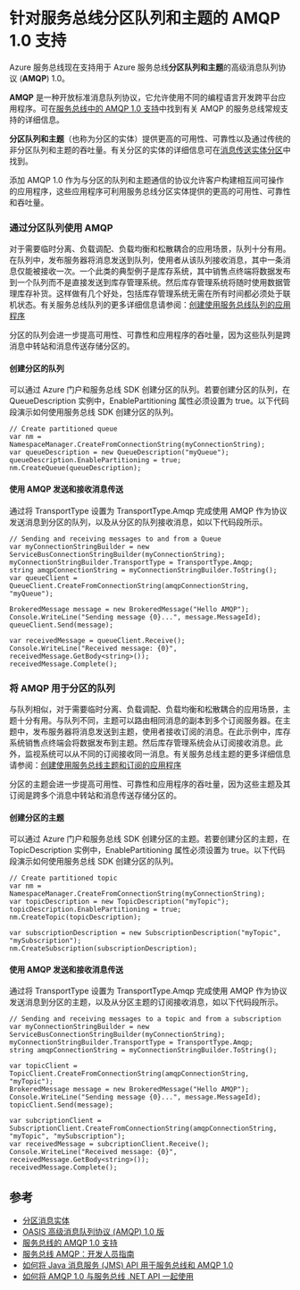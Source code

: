 <properties 
	pageTitle="针对服务总线分区队列和主题的 AMQP 1.0 支持 | Windows Azure" 
	description="了解如何将高级消息队列协议 (AMQP) 1.0 用于服务总线分区队列和主题。" 
	services="service-bus" 
	documentationCenter=".net" 
	authors="hillaryc" 
	manager="hillaryc" 
	editor="hillaryc"/>

<tags 
	ms.service="service-bus" 
	ms.date="07/21/2015" 
	wacn.date="10/22/2015"/>



# 针对服务总线分区队列和主题的 AMQP 1.0 支持 

Azure 服务总线现在支持用于 Azure 服务总线**分区队列和主题**的高级消息队列协议 (**AMQP**) 1.0。

**AMQP** 是一种开放标准消息队列协议，它允许使用不同的编程语言开发跨平台应用程序。可在[服务总线中的 AMQP 1.0 支持](/documentation/articles/service-bus-amqp-overview)中找到有关 AMQP 的服务总线常规支持的详细信息。

**分区队列和主题**（也称为分区的实体）提供更高的可用性、可靠性以及通过传统的非分区队列和主题的吞吐量。有关分区的实体的详细信息可在[消息传送实体分区](https://msdn.microsoft.com/zh-cn/library/azure/dn520246.aspx)中找到。

添加 AMQP 1.0 作为与分区的队列和主题通信的协议允许客户构建相互间可操作的应用程序，这些应用程序可利用服务总线分区实体提供的更高的可用性、可靠性和吞吐量。

### 通过分区队列使用 AMQP

对于需要临时分离、负载调配、负载均衡和松散耦合的应用场景，队列十分有用。在队列中，发布服务器将消息发送到队列，使用者从该队列接收消息，其中一条消息仅能被接收一次。一个此类的典型例子是库存系统，其中销售点终端将数据发布到一个队列而不是直接发送到库存管理系统。然后库存管理系统将随时使用数据管理库存补货。这样做有几个好处，包括库存管理系统无需在所有时间都必须处于联机状态。有关服务总线队列的更多详细信息请参阅：[创建使用服务总线队列的应用程序](https://msdn.microsoft.com/zh-cn/library/azure/hh689723.aspx)

分区的队列会进一步提高可用性、可靠性和应用程序的吞吐量，因为这些队列是跨消息中转站和消息传送存储分区的。

#### 创建分区的队列

可以通过 Azure 门户和服务总线 SDK 创建分区的队列。若要创建分区的队列，在 QueueDescription 实例中，EnablePartitioning 属性必须设置为 true。以下代码段演示如何使用服务总线 SDK 创建分区的队列。
 
	// Create partitioned queue
	var nm = NamespaceManager.CreateFromConnectionString(myConnectionString);
	var queueDescription = new QueueDescription("myQueue");
	queueDescription.EnablePartitioning = true;
	nm.CreateQueue(queueDescription);

#### 使用 AMQP 发送和接收消息传送

通过将 TransportType 设置为 TransportType.Amqp 完成使用 AMQP 作为协议发送消息到分区的队列，以及从分区的队列接收消息，如以下代码段所示。

	// Sending and receiving messages to and from a Queue
	var myConnectionStringBuilder = new ServiceBusConnectionStringBuilder(myConnectionString);
	myConnectionStringBuilder.TransportType = TransportType.Amqp;
	string amqpConnectionString = myConnectionStringBuilder.ToString();
	var queueClient = QueueClient.CreateFromConnectionString(amqpConnectionString, "myQueue");

	BrokeredMessage message = new BrokeredMessage("Hello AMQP");
	Console.WriteLine("Sending message {0}...", message.MessageId);
	queueClient.Send(message);

	var receivedMessage = queueClient.Receive();
	Console.WriteLine("Received message: {0}", receivedMessage.GetBody<string>());
	receivedMessage.Complete();


### 将 AMQP 用于分区的队列

与队列相似，对于需要临时分离、负载调配、负载均衡和松散耦合的应用场景，主题十分有用。与队列不同，主题可以路由相同消息的副本到多个订阅服务器。在主题中，发布服务器将消息发送到主题，使用者接收订阅的消息。在此示例中，库存系统销售点终端会将数据发布到主题。然后库存管理系统会从订阅接收消息。此外，监视系统可以从不同的订阅接收同一消息。有关服务总线主题的更多详细信息请参阅：[创建使用服务总线主题和订阅的应用程序](https://msdn.microsoft.com/zh-cn/library/azure/hh699844.aspx)

分区的主题会进一步提高可用性、可靠性和应用程序的吞吐量，因为这些主题及其订阅是跨多个消息中转站和消息传送存储分区的。

#### 创建分区的主题

可以通过 Azure 门户和服务总线 SDK 创建分区的主题。若要创建分区的主题，在 TopicDescription 实例中，EnablePartitioning 属性必须设置为 true。以下代码段演示如何使用服务总线 SDK 创建分区的队列。
	
	// Create partitioned topic
	var nm = NamespaceManager.CreateFromConnectionString(myConnectionString);
	var topicDescription = new TopicDescription("myTopic");
	topicDescription.EnablePartitioning = true;
	nm.CreateTopic(topicDescription);

	var subscriptionDescription = new SubscriptionDescription("myTopic", "mySubscription");
	nm.CreateSubscription(subscriptionDescription);

#### 使用 AMQP 发送和接收消息传送

通过将 TransportType 设置为 TransportType.Amqp 完成使用 AMQP 作为协议发送消息到分区的主题，以及从分区主题的订阅接收消息，如以下代码段所示。

	// Sending and receiving messages to a topic and from a subscription
	var myConnectionStringBuilder = new ServiceBusConnectionStringBuilder(myConnectionString);
	myConnectionStringBuilder.TransportType = TransportType.Amqp;
	string amqpConnectionString = myConnectionStringBuilder.ToString();
	
	var topicClient = TopicClient.CreateFromConnectionString(amqpConnectionString, "myTopic");
	BrokeredMessage message = new BrokeredMessage("Hello AMQP");
	Console.WriteLine("Sending message {0}...", message.MessageId);
	topicClient.Send(message);
	
	var subcriptionClient = SubscriptionClient.CreateFromConnectionString(amqpConnectionString, "myTopic", "mySubscription");
	var receivedMessage = subcriptionClient.Receive();
	Console.WriteLine("Received message: {0}", receivedMessage.GetBody<string>());
	receivedMessage.Complete();


## 参考

*    [分区消息实体](https://msdn.microsoft.com/zh-cn/library/azure/dn520246.aspx)
*    [OASIS 高级消息队列协议 (AMQP) 1.0 版](http://docs.oasis-open.org/amqp/core/v1.0/os/amqp-core-complete-v1.0-os.pdf)
*    [服务总线的 AMQP 1.0 支持](/documentation/articles/service-bus-amqp-overview)
*    [服务总线 AMQP：开发人员指南](https://msdn.microsoft.com/zh-cn/library/azure/jj841071.aspx)
*    [如何将 Java 消息服务 (JMS) API 用于服务总线和 AMQP 1.0](/documentation/articles/service-bus-java-how-to-use-jms-api-amqp)
*    [如何将 AMQP 1.0 与服务总线 .NET API 一起使用](/documentation/articles/service-bus-dotnet-advanced-message-queuing)

<!---HONumber=74-->